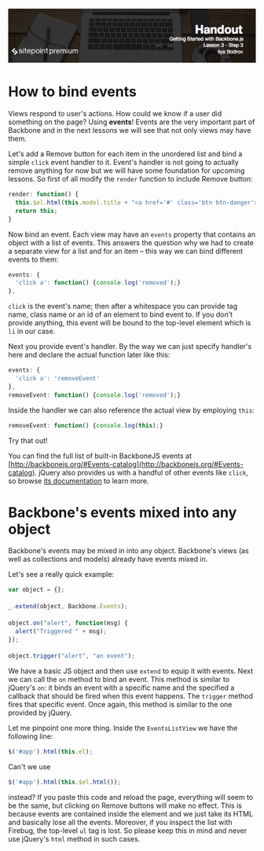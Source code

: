 ![](headings/3.3.png)

# How to bind events

Views respond to user's actions. How could we know if a user did something on the page? Using **events**! Events are the very important part of Backbone and in the next lessons we will see that not only views may have them.

Let's add a Remove button for each item in the unordered list and bind a simple `click` event handler to it. Event's handler is not going to actually remove anything for now but we will have some foundation for upcoming lessons. So first of all modify the `render` function to include Remove button:

```js
render: function() {
  this.$el.html(this.model.title + "<a href='#' class='btn btn-danger'>remove</a>");
  return this;
}
```

Now bind an event. Each view may have an `events` property that contains an object with a list of events. This answers the question why we had to create a separate view for a list and for an item – this way we can bind different events to them:

```js
events: {
  'click a': function() {console.log('removed');}
},
```

`click` is the event's name; then after a whitespace you can provide tag name, class name or an id of an element to bind event to. If you don't provide anything, this event will be bound to the top-level element which is `li` in our case.

Next you provide event's handler. By the way we can just specify handler's here and declare the actual function later like this:

```js
events: {
  'click a': 'removeEvent'
},
removeEvent: function() {console.log('removed');}
```

Inside the handler we can also reference the actual view by employing `this`:

```js
removeEvent: function() {console.log(this);}
```

Try that out!

You can find the full list of built-in BackboneJS events at [http://backbonejs.org/#Events-catalog](http://backbonejs.org/#Events-catalog). jQuery also provides us with a handful of other events like `click`, so browse [its documentation](https://api.jquery.com/category/events/) to learn more. 

# Backbone's events mixed into any object

Backbone's events may be mixed in into any object. Backbone's views (as well as collections and models) already have events mixed in.

Let's see a really quick example:

```js
var object = {};

_.extend(object, Backbone.Events);

object.on("alert", function(msg) {
  alert("Triggered " + msg);
});

object.trigger("alert", "an event");
```

We have a basic JS object and then use `extend` to equip it with events. Next we can call the `on` method to bind an event. This method is similar to jQuery's `on`: it binds an event with a specific name and the specified a callback that should be fired when this event happens. The `trigger` method fires that specific event. Once again, this method is similar to the one provided by jQuery.

Let me pinpoint one more thing. Inside the `EventsListView` we have the following line:

```js
$('#app').html(this.el);
```

Can't we use

```js
$('#app').html(this.$el.html());
```

instead? If you paste this code and reload the page, everything will seem to be the same, but clicking on Remove buttons will make no effect. This is because events are contained inside the element and we just take its HTML and basically lose all the events. Moreover, if you inspect the list with Firebug, the top-level `ul` tag is lost. So please keep this in mind and never use jQuery's `html` method in such cases.